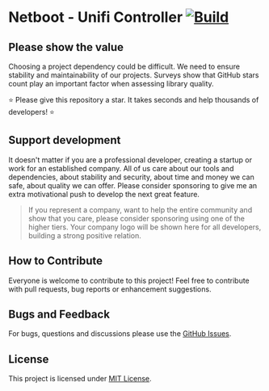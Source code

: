 # Netboot - Unifi Controller [![Build](https://github.com/NetbootHome/Docker-Netboot-Unifi/actions/workflows/build.yml/badge.svg)](https://github.com/NetbootHome/Docker-Netboot-Unifi/actions/workflows/build.yml)

## Please show the value

Choosing a project dependency could be difficult. We need to ensure stability and maintainability of our projects.
Surveys show that GitHub stars count play an important factor when assessing library quality.

⭐ Please give this repository a star. It takes seconds and help thousands of developers! ⭐

## Support development

It doesn't matter if you are a professional developer, creating a startup or work for an established company.
All of us care about our tools and dependencies, about stability and security, about time and money we can safe, about quality we can offer.
Please consider sponsoring to give me an extra motivational push to develop the next great feature.

> If you represent a company, want to help the entire community and show that you care, please consider sponsoring using one of the higher tiers.
Your company logo will be shown here for all developers, building a strong positive relation.

## How to Contribute

Everyone is welcome to contribute to this project! Feel free to contribute with pull requests, bug reports or enhancement suggestions.

## Bugs and Feedback

For bugs, questions and discussions please use the [GitHub Issues](https://github.com//NetbootHome/Docker-Netboot-Unifi/issues).

## License

This project is licensed under [MIT License](https://github.com//NetbootHome/Docker-Netboot-Unifi/blob/main/LICENSE).
